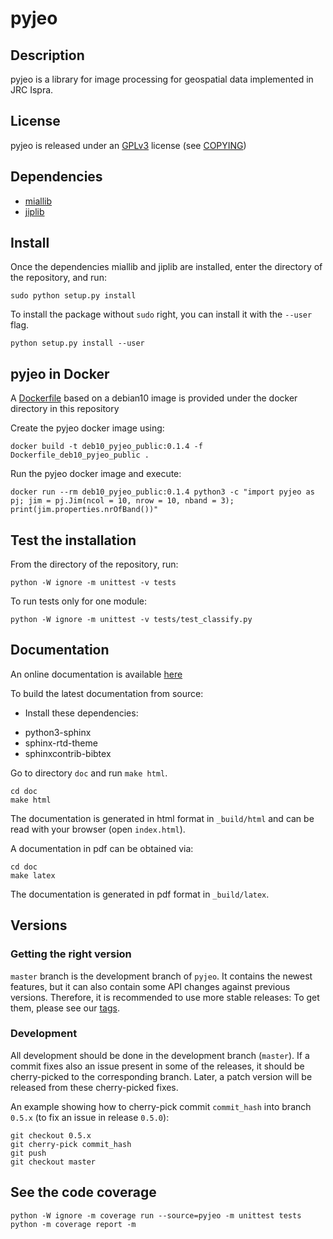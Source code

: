 # pyjeo

## Description

pyjeo is a library for image processing for geospatial data implemented in
JRC Ispra.

## License

pyjeo is released under an
[GPLv3](http://www.gnu.org/licenses/gpl-3.0.html) license (see
[COPYING](COPYING))

## Dependencies

* [miallib](https://github.com/ec-jrc/jeolib-miallib)
* [jiplib](https://github.com/ec-jrc/jeolib-jiplib)

## Install

Once the dependencies miallib and jiplib are installed, enter the 
directory of the repository, and run:

```
sudo python setup.py install
```

To install the package without `sudo` right, you can install it with the
`--user` flag.

```
python setup.py install --user
```

## pyjeo in Docker

A [Dockerfile](https://github.com/ec-jrc/jeolib-pyjeo/blob/master/docker/Dockerfile_deb10_pyjeo_public) based on a debian10 image is provided under the docker directory in this repository

Create the pyjeo docker image using:
```
docker build -t deb10_pyjeo_public:0.1.4 -f Dockerfile_deb10_pyjeo_public .
```

Run the pyjeo docker image and execute:
```
docker run --rm deb10_pyjeo_public:0.1.4 python3 -c "import pyjeo as pj; jim = pj.Jim(ncol = 10, nrow = 10, nband = 3); print(jim.properties.nrOfBand())"
```

## Test the installation

From the directory of the repository, run:

```
python -W ignore -m unittest -v tests
```

To run tests only for one module:

```
python -W ignore -m unittest -v tests/test_classify.py
```

## Documentation

An online documentation is available [here](https://jeodpp.jrc.ec.europa.eu/services/processing/pyjeohelp/)

To build the latest documentation from source:

- Install these dependencies:

* python3-sphinx
* sphinx-rtd-theme
* sphinxcontrib-bibtex

Go to directory `doc` and run `make html`.

```
cd doc
make html
```

The documentation is generated in html format in `_build/html` and can be read with your browser (open `index.html`).

A documentation in pdf can be obtained via:

```
cd doc
make latex
```

The documentation is generated in pdf format in `_build/latex`.

## Versions

### Getting the right version

`master` branch is the development branch of `pyjeo`. It contains the newest
features, but it can also contain some API changes against previous versions.
Therefore, it is recommended to use more stable releases: To get them, please
see our [tags](../../tags).

### Development

All development should be done in the development branch (`master`). If
a commit fixes also an issue present in some of the releases, it should be
cherry-picked to the corresponding branch. Later, a patch version will be
released from these cherry-picked fixes.

An example showing how to cherry-pick commit `commit_hash` into branch
`0.5.x` (to fix an issue in release `0.5.0`):

```
git checkout 0.5.x
git cherry-pick commit_hash
git push
git checkout master
```

## See the code coverage

```
python -W ignore -m coverage run --source=pyjeo -m unittest tests
python -m coverage report -m
```
